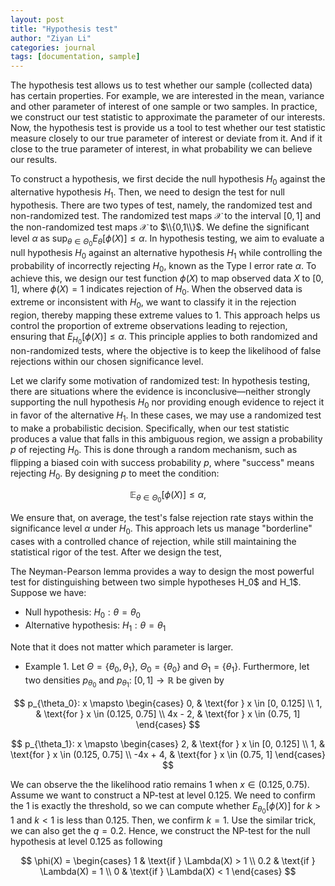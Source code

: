 ```yaml
---
layout: post
title: "Hypothesis test"
author: "Ziyan Li"
categories: journal
tags: [documentation, sample]
---
```


The hypothesis test allows us to test whether our sample (collected data) has certain properties. For example, we are interested in the mean, variance and other parameter of interest of one sample or two samples. In practice, we construct our test statistic to approximate the parameter of our interests. Now, the hypothesis test is provide us a tool to test whether our test statistic measure closely to our true parameter of interest or deviate from it. And if it close to the true parameter of interest, in what probability we can believe our results.

To construct a hypothesis, we first decide the null hypothesis $H_0$ against the alternative hypothesis $H_1$. Then, we need to design the test for null hypothesis.  There are two types of test, namely, the randomized test and non-randomized test. The randomized test maps $\mathscr{X}$ to the interval $[0,1]$ and the non-randomized test maps $\mathscr{X}$ to $\\{0,1\\}$. We define the significant level $\alpha$ as $\sup_{\theta \in \Theta_0} E_{\theta}[\phi(X)] \leq \alpha$. In hypothesis testing, we aim to evaluate a null hypothesis $H_0$ against an alternative hypothesis $H_1$ while controlling the probability of incorrectly rejecting $H_0$, known as the Type I error rate $\alpha$. To achieve this, we design our test function $\phi(X)$ to map observed data $X$ to $[0, 1]$, where $\phi(X) = 1$ indicates rejection of $H_0$. When the observed data is extreme or inconsistent with $H_0$, we want to classify it in the rejection region, thereby mapping these extreme values to $1$. This approach helps us control the proportion of extreme observations leading to rejection, ensuring that $E_{H_0}[\phi(X)] \leq \alpha$. This principle applies to both randomized and non-randomized tests, where the objective is to keep the likelihood of false rejections within our chosen significance level. 

Let we clarify some motivation of randomized test: In hypothesis testing, there are situations where the evidence is inconclusive—neither strongly supporting the null hypothesis $H_0$ nor providing enough evidence to reject it in favor of the alternative $H_1$. In these cases, we may use a randomized test to make a probabilistic decision. Specifically, when our test statistic produces a value that falls in this ambiguous region, we assign a probability $p$ of rejecting $H_0$. This is done through a random mechanism, such as flipping a biased coin with success probability $p$, where "success" means rejecting $H_0$. By designing $p$ to meet the condition:

$$
\mathbb{E}_{\theta \in \Theta_0}[\phi(X)] \leq \alpha,
$$

We ensure that, on average, the test's false rejection rate stays within the significance level $\alpha$ under $H_0$. This approach lets us manage "borderline" cases with a controlled chance of rejection, while still maintaining the statistical rigor of the test. After we design the test, 

The Neyman-Pearson lemma provides a way to design the most powerful test for distinguishing between two simple hypotheses H_0$ and H_1$. Suppose we have:

- Null hypothesis: $H_0: \theta = \theta_0$
- Alternative hypothesis: $H_1: \theta = \theta_1$

Note that it does not matter which parameter is larger.

- Example 1.
  Let $\Theta = \{\theta_0, \theta_1\}$, $\Theta_0 = \{\theta_0\}$ and $\Theta_1 = \{\theta_1\}$.
Furthermore, let two densities $p_{\theta_0}$ and $p_{\theta_1}$: $[0, 1] \to \mathbb{R}$ be given by

$$
p_{\theta_0}: x \mapsto
\begin{cases}
    0, & \text{for } x \in [0, 0.125] \\
    1, & \text{for } x \in (0.125, 0.75] \\
    4x - 2, & \text{for } x \in (0.75, 1]
\end{cases}
$$

$$
p_{\theta_1}: x \mapsto
\begin{cases}
    2, & \text{for } x \in [0, 0.125] \\
    1, & \text{for } x \in (0.125, 0.75] \\
    -4x + 4, & \text{for } x \in (0.75, 1]
\end{cases}
$$

We can observe the the likelihood ratio remains 1 when $x \in (0.125, 0.75)$. Assume we want to construct a NP-test at level 0.125. We need to confirm the 1 is exactly the threshold, so we can compute whether $E_{\theta_0}[\phi(X)]$ for $k>1$ and $k<1$ is less than 0.125. Then, we confirm $k=1$. Use the similar trick, we can also get the $q=0.2$. Hence, we construct the NP-test for the null hypothesis at level 0.125 as following

$$
\phi(X) = 
\begin{cases} 
1 & \text{if } \Lambda(X) > 1 \\
0.2 & \text{if } \Lambda(X) = 1 \\
0 & \text{if } \Lambda(X) < 1
\end{cases}
$$





